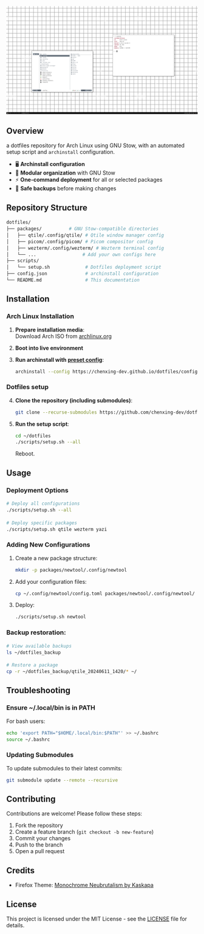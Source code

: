 ![Dotfiles Preview](./screenshot.png)  

## Overview

a dotfiles repository for Arch Linux using GNU Stow, with an automated setup script and `archinstall` configuration.  

- 🖥️ **Archinstall configuration**
- 🧩 **Modular organization** with GNU Stow
- ⚡ **One-command deployment** for all or selected packages
- 🔄 **Safe backups** before making changes

## Repository Structure

```bash
dotfiles/
├── packages/          # GNU Stow-compatible directories
│   ├── qtile/.config/qtile/ # Qtile window manager config
│   ├── picom/.config/picom/ # Picom compositor config
│   ├── wezterm/.config/wezterm/ # Wezterm terminal config
│   └── ...                 # Add your own configs here
├── scripts/
│   └── setup.sh             # Dotfiles deployment script
├── config.json              # archinstall configuration
└── README.md                # This documentation
```

## Installation

### Arch Linux Installation

1. **Prepare installation media**:  
   Download Arch ISO from [archlinux.org](https://archlinux.org/download/)

2. **Boot into live environment**

3. **Run archinstall with [preset config](https://chenxing-dev.github.io/dotfiles/config.json)**:
   ```bash
   archinstall --config https://chenxing-dev.github.io/dotfiles/config.json
   ```

### Dotfiles setup

4. **Clone the repository (including submodules)**:
   ```bash
   git clone --recurse-submodules https://github.com/chenxing-dev/dotfiles.git ~/dotfiles
   ```

5. **Run the setup script**:
   ```bash
   cd ~/dotfiles
   ./scripts/setup.sh --all
   ```
   Reboot.

## Usage

### Deployment Options

```bash
# Deploy all configurations
./scripts/setup.sh --all

# Deploy specific packages
./scripts/setup.sh qtile wezterm yazi
```

### Adding New Configurations

1. Create a new package structure:
   ```bash
   mkdir -p packages/newtool/.config/newtool
   ```

2. Add your configuration files:
   ```bash
   cp ~/.config/newtool/config.toml packages/newtool/.config/newtool/
   ```

3. Deploy:
   ```bash
   ./scripts/setup.sh newtool
   ```

### **Backup restoration**:

   ```bash
   # View available backups
   ls ~/dotfiles_backup
   
   # Restore a package
   cp -r ~/dotfiles_backup/qtile_20240611_1420/* ~/
   ```

## Troubleshooting

### Ensure ~/.local/bin is in PATH

For bash users:
```bash
echo 'export PATH="$HOME/.local/bin:$PATH"' >> ~/.bashrc
source ~/.bashrc
```

### Updating Submodules

To update submodules to their latest commits:
```bash
git submodule update --remote --recursive
```

## Contributing

Contributions are welcome! Please follow these steps:

1. Fork the repository
2. Create a feature branch (`git checkout -b new-feature`)
3. Commit your changes
4. Push to the branch
5. Open a pull request

## Credits
- Firefox Theme: [Monochrome Neubrutalism by Kaskapa](https://github.com/Kaskapa/Monochrome-Neubrutalism-Firefox-Theme)

## License

This project is licensed under the MIT License - see the [LICENSE](LICENSE) file for details.
